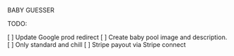 BABY GUESSER

TODO:

[ ] Update Google prod redirect
[ ] Create baby pool image and description.
[ ] Only standard and chill
[ ] Stripe payout via Stripe connect
